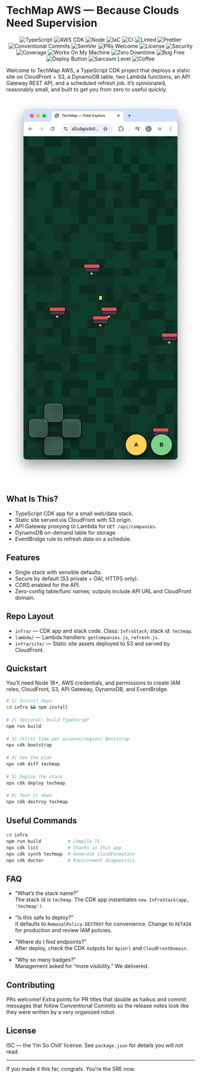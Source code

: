# TechMap AWS — Because Clouds Need Supervision

<div align="center">

<!-- It’s badge o’clock. Enjoy the retina burn. -->

![TypeScript](https://img.shields.io/badge/TypeScript-5.x-blue?style=for-the-badge&logo=typescript&logoColor=white)
![AWS CDK](https://img.shields.io/badge/AWS%20CDK-v2-orange?style=for-the-badge&logo=amazon-aws&logoColor=white)
![Node](https://img.shields.io/badge/Node-%3E%3D18-brightgreen?style=for-the-badge&logo=node.js&logoColor=white)
![IaC](https://img.shields.io/badge/IaC-Yes-success?style=for-the-badge&logo=terraform&logoColor=white)
![CI](https://img.shields.io/badge/CI-YOLO-critical?style=for-the-badge)
![Linted](https://img.shields.io/badge/Lint-Probably-green?style=for-the-badge&logo=eslint&logoColor=white)
![Prettier](https://img.shields.io/badge/Code%20Style-Prettier-ff69b4?style=for-the-badge&logo=prettier&logoColor=white)
![Conventional Commits](https://img.shields.io/badge/Conventional%20Commits-1.0.0-yellow?style=for-the-badge&logo=conventionalcommits&logoColor=white)
![SemVer](https://img.shields.io/badge/SemVer-2.0.0-informational?style=for-the-badge)
![PRs Welcome](https://img.shields.io/badge/PRs-Welcome-00cc99?style=for-the-badge)
![License](https://img.shields.io/badge/License-ISC-lightgrey?style=for-the-badge)
![Security](https://img.shields.io/badge/Security-Please-Important?style=for-the-badge)
![Coverage](https://img.shields.io/badge/Coverage-100%25*-%23c0ffee?style=for-the-badge)
![Works On My Machine](https://img.shields.io/badge/Works%20On-My%20Machine-blueviolet?style=for-the-badge)
![Zero Downtime](https://img.shields.io/badge/Downtime-Zero%20(ish)-success?style=for-the-badge)
![Bug Free](https://img.shields.io/badge/Bug%20Free-Trust%20Me-red?style=for-the-badge)
![Deploy Button](https://img.shields.io/badge/Deploy-Now-9cf?style=for-the-badge)
![Sarcasm Level](https://img.shields.io/badge/Sarcasm-High-critical?style=for-the-badge)
![Coffee](https://img.shields.io/badge/Coffee-Required-brown?style=for-the-badge)

 </div>

Welcome to TechMap AWS, a TypeScript CDK project that deploys a static site on CloudFront + S3, a DynamoDB table, two Lambda functions, an API Gateway REST API, and a scheduled refresh job. It’s opinionated, reasonably small, and built to get you from zero to useful quickly.

<p align="center">
  <img src="./screenshot.png" alt="TechMap AWS screenshot" width="800" />
  <!-- Set explicit width so it renders smaller on GitHub -->
</p>

## What Is This?

- TypeScript CDK app for a small web/data stack.
- Static site served via CloudFront with S3 origin.
- API Gateway proxying to Lambda for `GET /api/companies`.
- DynamoDB on-demand table for storage.
- EventBridge rule to refresh data on a schedule.

## Features

- Single stack with sensible defaults.
- Secure by default (S3 private + OAI, HTTPS only).
- CORS enabled for the API.
- Zero-config table/func names; outputs include API URL and CloudFront domain.

## Repo Layout

- `infra/` — CDK app and stack code. Class: `InfraStack`; stack id: `techmap`.
- `lambda/` — Lambda handlers: `getCompanies.js`, `refresh.js`.
- `infra/site/` — Static site assets deployed to S3 and served by CloudFront.

## Quickstart

You’ll need Node 18+, AWS credentials, and permissions to create IAM roles, CloudFront, S3, API Gateway, DynamoDB, and EventBridge.

```bash
# 1) Install deps
cd infra && npm install

# 2) Optional: build TypeScript
npm run build

# 3) (First time per account/region) Bootstrap
npx cdk bootstrap

# 4) See the plan
npx cdk diff techmap

# 5) Deploy the stack
npx cdk deploy techmap

# 6) Tear it down
npx cdk destroy techmap
```

## Useful Commands

```bash
cd infra
npm run build          # Compile TS
npx cdk list           # Stacks in this app
npx cdk synth techmap  # Generate CloudFormation
npx cdk doctor         # Environment diagnostics
```

## FAQ

- “What’s the stack name?”  
  The stack id is `techmap`. The CDK app instantiates `new InfraStack(app, 'techmap')`.

- “Is this safe to deploy?”  
  It defaults to `RemovalPolicy.DESTROY` for convenience. Change to `RETAIN` for production and review IAM policies.

- “Where do I find endpoints?”  
  After deploy, check the CDK outputs for `ApiUrl` and `CloudFrontDomain`.

- “Why so many badges?”  
  Management asked for “more visibility.” We delivered.

## Contributing

PRs welcome! Extra points for PR titles that double as haikus and commit messages that follow Conventional Commits so the release notes look like they were written by a very organized robot.

## License

ISC — the ‘I’m So Chill’ license. See `package.json` for details you will not read.

---

If you made it this far, congrats. You’re the SRE now.
